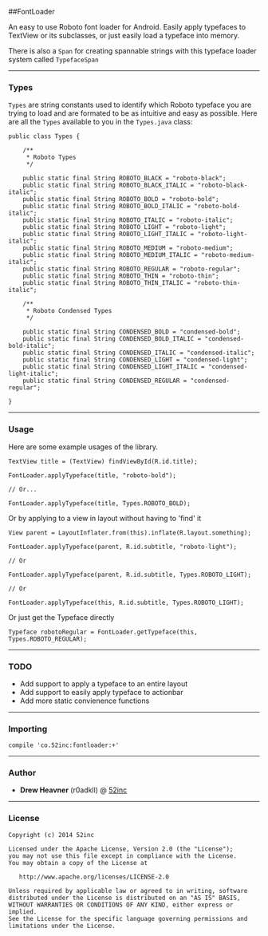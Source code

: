 ##FontLoader


An easy to use Roboto font loader for Android. Easily apply typefaces to TextView or its subclasses, or just easily load a typeface into memory.

There is also a ````Span```` for creating spannable strings with this typeface loader system called ````TypefaceSpan````

---
### Types

````Types```` are string constants used to identify which Roboto typeface you are trying to load and are formated to be as intuitive and easy as possible. Here are all the ````Types```` available to you in the ````Types.java```` class:

	public class Types {

	    /**
	     * Roboto Types
	     */
	
	    public static final String ROBOTO_BLACK = "roboto-black";
	    public static final String ROBOTO_BLACK_ITALIC = "roboto-black-italic";
	    public static final String ROBOTO_BOLD = "roboto-bold";
	    public static final String ROBOTO_BOLD_ITALIC = "roboto-bold-italic";
	    public static final String ROBOTO_ITALIC = "roboto-italic";
	    public static final String ROBOTO_LIGHT = "roboto-light";
	    public static final String ROBOTO_LIGHT_ITALIC = "roboto-light-italic";
	    public static final String ROBOTO_MEDIUM = "roboto-medium";
	    public static final String ROBOTO_MEDIUM_ITALIC = "roboto-medium-italic";
	    public static final String ROBOTO_REGULAR = "roboto-regular";
	    public static final String ROBOTO_THIN = "roboto-thin";
	    public static final String ROBOTO_THIN_ITALIC = "roboto-thin-italic";
	
	    /**
	     * Roboto Condensed Types
	     */
	
	    public static final String CONDENSED_BOLD = "condensed-bold";
	    public static final String CONDENSED_BOLD_ITALIC = "condensed-bold-italic";
	    public static final String CONDENSED_ITALIC = "condensed-italic";
	    public static final String CONDENSED_LIGHT = "condensed-light";
	    public static final String CONDENSED_LIGHT_ITALIC = "condensed-light-italic";
	    public static final String CONDENSED_REGULAR = "condensed-regular";
	
	}

---
### Usage

Here are some example usages of the library.

	TextView title = (TextView) findViewById(R.id.title);
	
	FontLoader.applyTypeface(title, "roboto-bold");
	
	// Or...
	
	FontLoader.applyTypeface(title, Types.ROBOTO_BOLD);
	

Or by applying to a view in layout without having to 'find' it

	View parent = LayoutInflater.from(this).inflate(R.layout.something);
	
	FontLoader.applyTypeface(parent, R.id.subtitle, "roboto-light");
	
	// Or
	
	FontLoader.applyTypeface(parent, R.id.subtitle, Types.ROBOTO_LIGHT);
	
	// Or
	
	FontLoader.applyTypeface(this, R.id.subtitle, Types.ROBOTO_LIGHT);
	
Or just get the Typeface directly

	Typeface robotoRegular = FontLoader.getTypeface(this, Types.ROBOTO_REGULAR);
	
---
### TODO

*	Add support to apply a typeface to an entire layout
*	Add support to easily apply typeface to actionbar
*	Add more static convienence functions


---
### Importing 

	compile 'co.52inc:fontloader:+'

---
### Author

* **Drew Heavner** (r0adkll) @ [52inc](http://www.52inc.co)



---
### License

	Copyright (c) 2014 52inc
  
    Licensed under the Apache License, Version 2.0 (the "License");
    you may not use this file except in compliance with the License.
    You may obtain a copy of the License at
  
       http://www.apache.org/licenses/LICENSE-2.0
  
	Unless required by applicable law or agreed to in writing, software
	distributed under the License is distributed on an "AS IS" BASIS,
	WITHOUT WARRANTIES OR CONDITIONS OF ANY KIND, either express or implied.
	See the License for the specific language governing permissions and
	limitations under the License.
   
